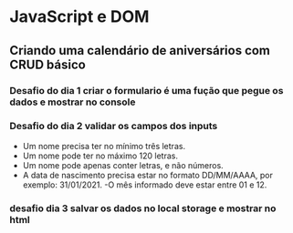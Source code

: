 # JavaScript e DOM

## Criando uma calendário de aniversários com CRUD básico

### Desafio do dia 1 criar o formulario é uma fução que pegue os dados e mostrar no console

### Desafio do dia 2 validar os campos  dos inputs

- Um nome precisa ter no mínimo três letras.
- Um nome pode ter no máximo 120 letras.
- Um nome pode apenas conter letras, e não números.
- A data de nascimento precisa estar no formato DD/MM/AAAA, por exemplo: 31/01/2021.
-O mês informado deve estar entre 01 e 12.

### desafio dia 3 salvar os dados no local storage e mostrar no html
